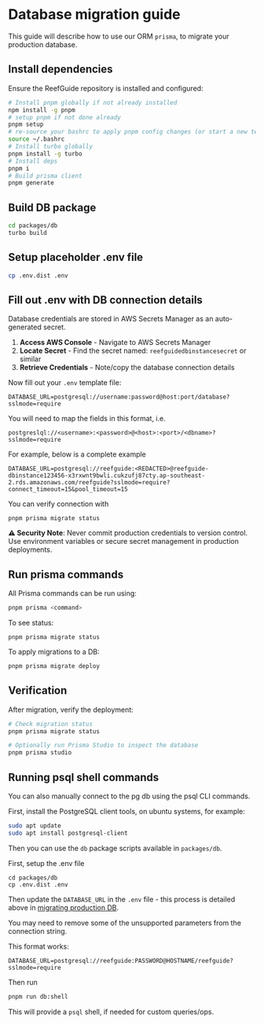 # Database migration guide

This guide will describe how to use our ORM `prisma`, to migrate your production database.

## Install dependencies

Ensure the ReefGuide repository is installed and configured:

```bash
# Install pnpm globally if not already installed
npm install -g pnpm
# setup pnpm if not done already
pnpm setup
# re-source your bashrc to apply pnpm config changes (or start a new terminal session)
source ~/.bashrc
# Install turbo globally
pnpm install -g turbo
# Install deps
pnpm i
# Build prisma client
pnpm generate
```

## Build DB package

```bash
cd packages/db
turbo build
```

## Setup placeholder .env file

```bash
cp .env.dist .env
```

## Fill out .env with DB connection details

Database credentials are stored in AWS Secrets Manager as an auto-generated secret.

1. **Access AWS Console** - Navigate to AWS Secrets Manager
2. **Locate Secret** - Find the secret named: `reefguidedbinstancesecret` or similar
3. **Retrieve Credentials** - Note/copy the database connection details

Now fill out your `.env` template file:

```env
DATABASE_URL=postgresql://username:password@host:port/database?sslmode=require
```

You will need to map the fields in this format, i.e.

```
postgreslql://<username>:<password>@<host>:<port>/<dbname>?sslmode=require
```

For example, below is a complete example

```
DATABASE_URL=postgresql://reefguide:<REDACTED>@reefguide-dbinstance123456-x3rxwnt9bwli.cukzufj87cty.ap-southeast-2.rds.amazonaws.com/reefguide?sslmode=require?connect_timeout=15&pool_timeout=15
```

You can verify connection with

```
pnpm prisma migrate status
```

**⚠️ Security Note**: Never commit production credentials to version control. Use environment variables or secure secret management in production deployments.

## Run prisma commands

All Prisma commands can be run using:

```bash
pnpm prisma <command>
```

To see status:

```
pnpm prisma migrate status
```

To apply migrations to a DB:

```bash
pnpm prisma migrate deploy
```

## Verification

After migration, verify the deployment:

```bash
# Check migration status
pnpm prisma migrate status

# Optionally run Prisma Studio to inspect the database
pnpm prisma studio
```

## Running psql shell commands

You can also manually connect to the pg db using the psql CLI commands.

First, install the PostgreSQL client tools, on ubuntu systems, for example:

```bash
sudo apt update
sudo apt install postgresql-client
```

Then you can use the `db` package scripts available in `packages/db`.

First, setup the .env file

```
cd packages/db
cp .env.dist .env
```

Then update the `DATABASE_URL` in the `.env` file - this process is detailed above in [migrating production DB](#fill-out-env-with-db-connection-details).

You may need to remove some of the unsupported parameters from the connection string.

This format works:

```
DATABASE_URL=postgresql://reefguide:PASSWORD@HOSTNAME/reefguide?sslmode=require
```

Then run

```bash
pnpm run db:shell
```

This will provide a `psql` shell, if needed for custom queries/ops.
